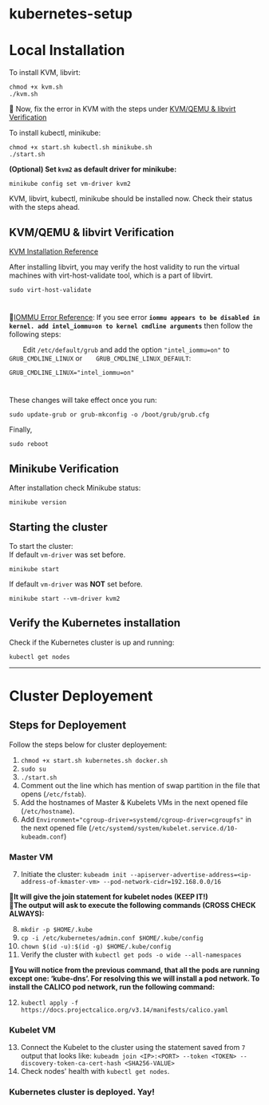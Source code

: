 # kubernetes-setup

<h1>Local Installation</h1>

To install KVM, libvirt:
```
chmod +x kvm.sh
./kvm.sh
```

&#x1F534; Now, fix the error in KVM with the steps under [KVM/QEMU & libvirt Verification](https://github.com/pushkarsharma/kubernetes-setup#kvmqemu--libvirt-verification)

To install kubectl, minikube:

```
chmod +x start.sh kubectl.sh minikube.sh
./start.sh
```

<strong>(Optional) Set `kvm2` as default driver for minikube:</strong>
```
minikube config set vm-driver kvm2
```

KVM, libvirt, kubectl, minikube should be installed now. Check their status with the steps ahead.

<h2>KVM/QEMU & libvirt Verification</h2>

[KVM Installation Reference](https://kubernetes.io/blog/2019/03/28/running-kubernetes-locally-on-linux-with-minikube-now-with-kubernetes-1.14-support/#qemu-kvm-and-libvirt-installation)

After installing libvirt, you may verify the host validity to run the virtual machines with virt-host-validate tool, which is a part of libvirt.<br>
```
sudo virt-host-validate
```
#
&#x1F534;[IOMMU Error Reference](https://www.reddit.com/r/linuxquestions/comments/bgbpim/how_to_enable_iommu_on_ubuntu_1804/):
If you see error <strong>`iommu appears to be disabled in kernel. add intel_iommu=on to kernel cmdline arguments`</strong> then follow the following steps:<br>

&nbsp;&nbsp;&nbsp;&nbsp;&nbsp;&nbsp; Edit `/etc/default/grub` and add the option `"intel_iommu=on"` to `GRUB_CMDLINE_LINUX` or &nbsp;&nbsp;&nbsp;&nbsp;&nbsp;&nbsp;`GRUB_CMDLINE_LINUX_DEFAULT`:<br>
```
GRUB_CMDLINE_LINUX="intel_iommu=on"
```
#
These changes will take effect once you run:
```
sudo update-grub or grub-mkconfig -o /boot/grub/grub.cfg
```
Finally,
```
sudo reboot
```

<h2>Minikube Verification</h2>

After installation check Minikube status:
```
minikube version
```

<h2>Starting the cluster</h2>

To start the cluster:<br>
If default `vm-driver` was set before.
```
minikube start
```
If default `vm-driver` was <strong>NOT</strong> set before.
```
minikube start --vm-driver kvm2
```

<h2>Verify the Kubernetes installation</h2>

Check if the Kubernetes cluster is up and running:
```
kubectl get nodes
```

---
<h1>Cluster Deployement</h1>

<h2>Steps for Deployement</h2>

Follow the steps below for cluster deployement:

1. `chmod +x start.sh kubernetes.sh docker.sh`
2. `sudo su`
3. `./start.sh`
4. Comment out the line which has mention of swap partition in the file that opens (`/etc/fstab`).
5. Add the hostnames of Master & Kubelets VMs in the next opened file (`/etc/hostname`).
6. Add `Environment="cgroup-driver=systemd/cgroup-driver=cgroupfs"` in the next opened file (`/etc/systemd/system/kubelet.service.d/10-kubeadm.conf`)

<h3>Master VM</h3>

7. Initiate the cluster: `kubeadm init --apiserver-advertise-address=<ip-address-of-kmaster-vm> --pod-network-cidr=192.168.0.0/16`

&#x1F534;**It will give the join statement for kubelet nodes (KEEP IT!)<br>
&#x1F534;The output will ask to execute the following commands (CROSS CHECK ALWAYS):**

8. `mkdir -p $HOME/.kube`<br>
9. `cp -i /etc/kubernetes/admin.conf $HOME/.kube/config`<br>
10. `chown $(id -u):$(id -g) $HOME/.kube/config`<br>
11. Verify the cluster with `kubectl get pods -o wide --all-namespaces`

&#x1F534;**You will notice from the previous command, that all the pods are running except one: ‘kube-dns’. For resolving this we will install a pod network. To install the CALICO pod network, run the following command:**

12. `kubectl apply -f https://docs.projectcalico.org/v3.14/manifests/calico.yaml`

<h3>Kubelet VM</h3>

13. Connect the Kubelet to the cluster using the statement saved from `7` output that looks like: `kubeadm join <IP>:<PORT> --token <TOKEN> --discovery-token-ca-cert-hash <SHA256-VALUE>`
14. Check nodes' health with `kubectl get nodes`.

<h3>Kubernetes cluster is deployed. Yay!</h3>
